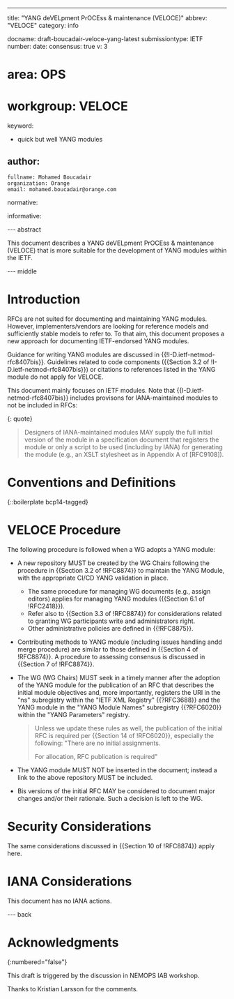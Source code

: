 ---
title: "YANG deVELpment PrOCEss & maintenance (VELOCE)"
abbrev: "VELOCE"
category: info

docname: draft-boucadair-veloce-yang-latest
submissiontype: IETF
number:
date:
consensus: true
v: 3
# area: OPS
# workgroup: VELOCE
keyword:
 - quick but well YANG modules

author:
 -
    fullname: Mohamed Boucadair
    organization: Orange
    email: mohamed.boucadair@orange.com

normative:

informative:


--- abstract

This document describes a YANG deVELpment PrOCEss & maintenance (VELOCE) that is more suitable for the development of YANG modules within the IETF.

--- middle

# Introduction

RFCs are not suited for documenting and maintaining YANG modules. However, implementers/vendors are looking for reference models and sufficiently stable models to refer to. To that aim, this document proposes a new approach for documenting IETF-endorsed YANG modules.

Guidance for writing YANG modules are discussed in {{!I-D.ietf-netmod-rfc8407bis}}. Guidelines related to code components ({{Section 3.2 of !I-D.ietf-netmod-rfc8407bis}}) or citations to references listed in the YANG module do not apply for VELOCE.

This document mainly focuses on IETF modules. Note that {{I-D.ietf-netmod-rfc8407bis}} includes provisons for IANA-maintained modules to not be included in RFCs:

{: quote}
>    Designers of IANA-maintained modules MAY supply the full initial
   version of the module in a specification document that registers the
   module or only a script to be used (including by IANA) for generating
   the module (e.g., an XSLT stylesheet as in Appendix A of [RFC9108]).

# Conventions and Definitions

{::boilerplate bcp14-tagged}

# VELOCE Procedure

The following procedure is followed when a WG adopts a YANG module:

* A new repository MUST be created by the WG Chairs following the procedure in {{Section 3.2 of !RFC8874}} to maintain the YANG Module, with the appropriate CI/CD YANG validation in place.
   + The same procedure for managing WG documents (e.g., assign editors) applies for managing YANG modules ({{Section 6.1 of !RFC2418}}).
   + Refer also to {{Section 3.3 of !RFC8874}} for considerations related to granting WG participants write and administrators right.
   + Other administrative policies are defined in {{!RFC8875}}.
* Contributing methods to YANG module (including issues handling andd merge procedure) are similar to those defined in {{Section 4 of !RFC8874}}. A procedure to assessing consensus is discussed in {{Section 7 of !RFC8874}}.
* The WG (WG Chairs) MUST seek in a timely manner after the adoption of the YANG module for the publication of an RFC that describes the initial module objectives and, more importantly, registers the URI in the "ns" subregistry within the "IETF XML Registry" {{?RFC3688}} and the YANG module in the "YANG Module Names" subregistry {{?RFC6020}} within the "YANG Parameters" registry.

     > Unless we update these rules as well, the publication of the initial RFC is required per {{Section 14 of !RFC6020}}, especially the following:
     >  "There are no initial assignments.
     >
     >   For allocation, RFC publication is required"

* The YANG module MUST NOT be inserted in the document; instead a link to the above repository MUST be included.
* Bis versions of the initial RFC MAY be considered to document major changes and/or their rationale. Such a decision is left to the WG.

# Security Considerations

The same considerations discussed in {{Section 10 of !RFC8874}} apply here.

# IANA Considerations

This document has no IANA actions.

--- back

# Acknowledgments
{:numbered="false"}

This draft is triggered by the discussion in NEMOPS IAB workshop.

Thanks to Kristian Larsson for the comments.
